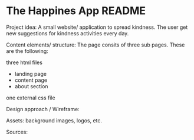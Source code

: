 # The Happines App README

Project idea: 
A small website/ application to spread kindness. The user get new suggestions for kindness activities every day. 


Content elements/ structure: The page consits of three sub pages. These are the following:

three html files

-   landing page
-   content page
-   about section

one external css file


Design approach / Wireframe:



Assets: 
background images, logos, etc.


Sources: